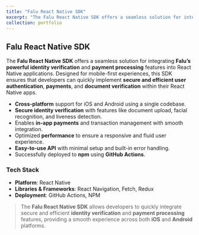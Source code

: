 ```yaml
---
title: "Falu React Native SDK"
excerpt: "The Falu React Native SDK offers a seamless solution for integrating Falu’s powerful identity verification and payment processing features into React Native applications. Designed for mobile-first experiences, this SDK ensures that developers can quickly implement secure and efficient user authentication, payments, and document verification within their React Native apps.<br/><img src='/images/falu.png' alt='Falu React Native SDK Screenshot' style='height: 300px; width: 700px;'>"
collection: portfolio
---
```


## Falu React Native SDK

The **Falu React Native SDK** offers a seamless solution for integrating **Falu’s powerful identity verification** and **payment processing** features into React Native applications. Designed for mobile-first experiences, this SDK ensures that developers can quickly implement **secure and efficient user authentication**, **payments**, and **document verification** within their React Native apps.

- **Cross-platform** support for iOS and Android using a single codebase.
- **Secure identity verification** with features like document upload, facial recognition, and liveness detection.
- Enables **in-app payments** and transaction management with smooth integration.
- Optimized **performance** to ensure a responsive and fluid user experience.
- **Easy-to-use API** with minimal setup and built-in error handling.
- Successfully deployed to **npm** using **GitHub Actions**.

### Tech Stack

- **Platform**: React Native
- **Libraries & Frameworks**: React Navigation, Fetch, Redux
- **Deployment**: GitHub Actions, NPM

> The **Falu React Native SDK** allows developers to quickly integrate secure and efficient **identity verification** and **payment processing** features, providing a smooth experience across both **iOS** and **Android** platforms.
